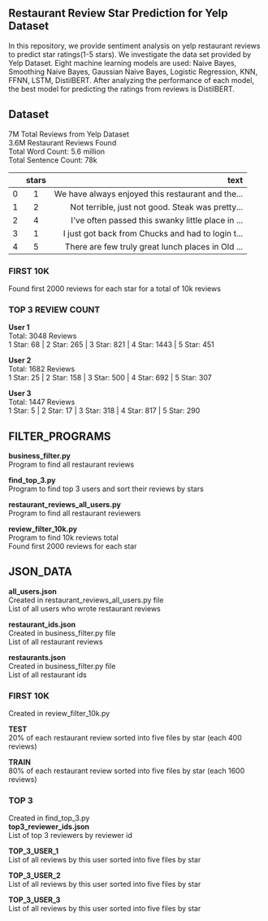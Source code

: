 ## Restaurant Review Star Prediction for Yelp Dataset 
In this repository, we provide sentiment analysis on yelp restaurant reviews to predict star ratings(1-5 stars). We investigate the data set provided by Yelp Dataset. Eight machine learning models are used: Naive Bayes, Smoothing Naive Bayes, Gaussian Naive Bayes, Logistic Regression, KNN, FFNN, LSTM, DistilBERT. After analyzing the performance of each model, the best model for predicting the ratings from reviews is DistilBERT.  

## Dataset
7M Total Reviews from Yelp Dataset \
3.6M Restaurant Reviews Found\
Total Word Count: 5.6 million \
Total Sentence Count: 78k


|   | stars  | text |
| :------------ |:---------------:| -----:|
| 0  | 1| We have always enjoyed this restaurant and the... |
| 1  | 2      | Not terrible, just not good. Steak was pretty...|
| 2 |  4  |   I've often passed this swanky little place in ... |
| 3 | 1|   I just got back from Chucks and had to login t... |
| 4 | 5 |   There are few truly great lunch places in Old ... |



### FIRST 10K
Found first 2000 reviews for each star for a total of 10k reviews

### TOP 3 REVIEW COUNT
**User 1** \
Total: 3048 Reviews \
1 Star: 68 | 2 Star: 265 | 3 Star: 821 | 4 Star: 1443 | 5 Star: 451 

**User 2** \
Total: 1682 Reviews \
1 Star: 25 | 2 Star: 158 | 3 Star: 500 | 4 Star: 692 | 5 Star: 307 

**User 3** \
Total: 1447 Reviews \
1 Star: 5 | 2 Star: 17 | 3 Star: 318 | 4 Star: 817 | 5 Star: 290 

## FILTER_PROGRAMS
**business_filter.py** \
Program to find all restaurant reviews 

**find_top_3.py** \
Program to find top 3 users and sort their reviews by stars

**restaurant_reviews_all_users.py** \
Program to find all restaurant reviewers 

**review_filter_10k.py** \
Program to find 10k reviews total \
Found first 2000 reviews for each star 

## JSON_DATA
**all_users.json** \
Created in restaurant_reviews_all_users.py file \
List of all users who wrote restaurant reviews 

**restaurant_ids.json** \
Created in business_filter.py file \
List of all restaurant reviews 

**restaurants.json** \
Created in business_filter.py file \
List of all restaurant ids 

### FIRST 10K 
Created in review_filter_10k.py 

**TEST** \
20% of each restaurant review sorted into five files by star (each 400 reviews) 

**TRAIN** \
80% of each restaurant review sorted into five files by star (each 1600 reviews) 

### TOP 3 
Created in find_top_3.py \
**top3_reviewer_ids.json** \
List of top 3 reviewers by reviewer id 

**TOP_3_USER_1** \
List of all reviews by this user sorted into five files by star 

**TOP_3_USER_2** \
List of all reviews by this user sorted into five files by star 

**TOP_3_USER_3** \
List of all reviews by this user sorted into five files by star 
